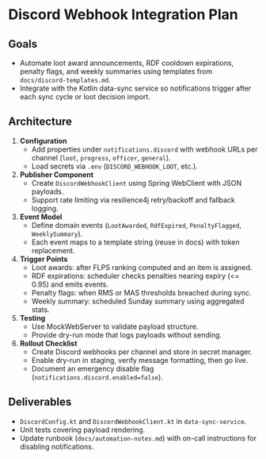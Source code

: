 # Discord Webhook Integration Plan

## Goals
- Automate loot award announcements, RDF cooldown expirations, penalty flags, and weekly summaries using templates from `docs/discord-templates.md`.
- Integrate with the Kotlin data-sync service so notifications trigger after each sync cycle or loot decision import.

## Architecture
1. **Configuration**
   - Add properties under `notifications.discord` with webhook URLs per channel (`loot`, `progress`, `officer`, `general`).
   - Load secrets via `.env` (`DISCORD_WEBHOOK_LOOT`, etc.).
2. **Publisher Component**
   - Create `DiscordWebhookClient` using Spring WebClient with JSON payloads.
   - Support rate limiting via resilience4j retry/backoff and fallback logging.
3. **Event Model**
   - Define domain events (`LootAwarded`, `RdfExpired`, `PenaltyFlagged`, `WeeklySummary`).
   - Each event maps to a template string (reuse in docs) with token replacement.
4. **Trigger Points**
   - Loot awards: after FLPS ranking computed and an item is assigned.
   - RDF expirations: scheduler checks penalties nearing expiry (<= 0.95) and emits events.
   - Penalty flags: when RMS or MAS thresholds breached during sync.
   - Weekly summary: scheduled Sunday summary using aggregated stats.
5. **Testing**
   - Use MockWebServer to validate payload structure.
   - Provide dry-run mode that logs payloads without sending.
6. **Rollout Checklist**
   - Create Discord webhooks per channel and store in secret manager.
   - Enable dry-run in staging, verify message formatting, then go live.
   - Document an emergency disable flag (`notifications.discord.enabled=false`).

## Deliverables
- `DiscordConfig.kt` and `DiscordWebhookClient.kt` in `data-sync-service`.
- Unit tests covering payload rendering.
- Update runbook (`docs/automation-notes.md`) with on-call instructions for disabling notifications.
